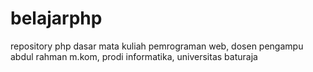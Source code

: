 # belajarphp
repository php dasar mata kuliah  pemrograman web, dosen pengampu abdul rahman m.kom, prodi informatika, universitas baturaja
